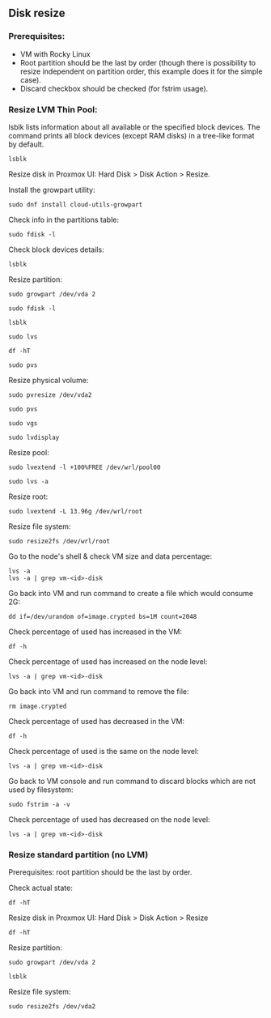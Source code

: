 ## Disk resize ##

### Prerequisites: ###

- VM with Rocky Linux
- Root partition should be the last by order (though there is possibility to resize independent on partition order, this example does it for the simple case).
- Discard checkbox should be checked (for fstrim usage).

### Resize LVM Thin Pool: ###

lsblk lists information about all available or the specified block devices. The command prints all block devices (except RAM disks) in a tree-like format by default.
```
lsblk
```
Resize disk in Proxmox UI: Hard Disk > Disk Action > Resize.

Install the growpart utility:
```
sudo dnf install cloud-utils-growpart
```
Check info in the partitions table:
```
sudo fdisk -l
```
Check block devices details:
```
lsblk
```
Resize partition:
```
sudo growpart /dev/vda 2
```
```
sudo fdisk -l
```
```
lsblk
```
```
sudo lvs
```
```
df -hT
```
```
sudo pvs
```
Resize physical volume:
```
sudo pvresize /dev/vda2
```
```
sudo pvs
```
```
sudo vgs
```
```
sudo lvdisplay
```
Resize pool:
```
sudo lvextend -l +100%FREE /dev/wrl/pool00
```
```
sudo lvs -a
```
Resize root:
```
sudo lvextend -L 13.96g /dev/wrl/root
```
Resize file system:
```
sudo resize2fs /dev/wrl/root
```
Go to the node's shell & check VM size and data percentage:
```
lvs -a
lvs -a | grep vm-<id>-disk
```
Go back into VM and run command to create a file which would consume 2G:
```
dd if=/dev/urandom of=image.crypted bs=1M count=2048
```
Check percentage of used has increased in the VM:
```
df -h
```
Check percentage of used has increased on the node level:
```
lvs -a | grep vm-<id>-disk
```
Go back into VM and run command to remove the file:
```
rm image.crypted
```
Check percentage of used has decreased in the VM:
```
df -h
```
Check percentage of used is the same on the node level:
```
lvs -a | grep vm-<id>-disk
```
Go back to VM console and run command to discard blocks which are not used by filesystem:
```
sudo fstrim -a -v
```
Check percentage of used has decreased on the node level:
```
lvs -a | grep vm-<id>-disk
```
### Resize standard partition (no LVM) ###
Prerequisites: root partition should be the last by order.

Check actual state:
```
df -hT
```
Resize disk in Proxmox UI: Hard Disk > Disk Action > Resize
```
df -hT
```
Resize partition:
```
sudo growpart /dev/vda 2
```
```
lsblk
```
Resize file system:
```
sudo resize2fs /dev/vda2
```
